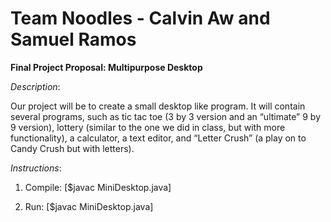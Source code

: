 # Team Noodles - Calvin Aw and Samuel Ramos

**Final Project Proposal: Multipurpose Desktop**

_Description_:

Our project will be to create a small desktop like program. It will contain several programs, such as tic tac toe (3 by 3 version and an “ultimate” 9 by 9 version), lottery (similar to the one we did in class, but with more functionality), a calculator, a text editor, and “Letter Crush” (a play on to Candy Crush but with letters).


_Instructions_:
1. Compile:
[$javac MiniDesktop.java]

2. Run:
[$javac MiniDesktop.java]
